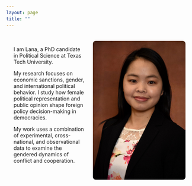 ```yaml
---
layout: page
title: ""
---
```


<!DOCTYPE html>
<html>
<head>
  <style>
    .profile-container {
      display: flex;
      align-items: flex-start;
      justify-content: space-between;
      gap: 20px;
      max-width: 1000px;
      margin: 0 auto;
      padding: 20px;
    }

    .profile-text {
      flex: 1;
      font-size: 1.1rem;
      line-height: 1.6;
    }

    .profile-photo {
      flex: 0 0 250px;
    }

    .profile-photo img {
      max-width: 100%;
      height: auto;
      border-radius: 8px;
    }

    @media (max-width: 700px) {
      .profile-container {
        flex-direction: column;
      }

      .profile-photo {
        width: 100%;
        margin-top: 20px;
      }
    }
  </style>
</head>
<body>

<div class="profile-container">
  <div class="profile-text">
    <p>I am Lana, a PhD candidate in Political Science at Texas Tech University.</p>
    <p>My research focuses on economic sanctions, gender, and international political behavior. I study how female political representation and public opinion shape foreign policy decision-making in democracies.</p>
    <p>My work uses a combination of experimental, cross-national, and observational data to examine the gendered dynamics of conflict and cooperation.</p>
  </div>

  <div class="profile-photo">
    <img src="/assets/img/IMG_8447.JPG" alt="Lana photo">
  </div>
</div>

</body>
</html>
